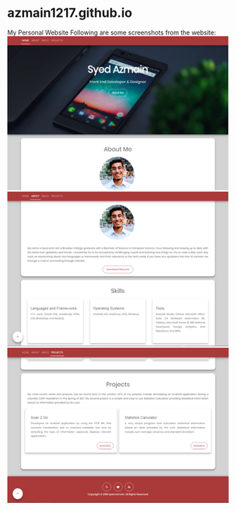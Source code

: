 # azmain1217.github.io
My Personal Website
Following are some screenshots from the website:
![](/images/page1.PNG)
![](/images/page2.PNG)
![](/images/page3.PNG)
